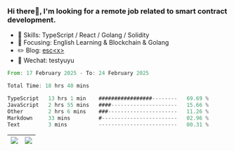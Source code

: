 ### Hi there👋, I'm looking for a remote job related to smart contract development.


- 🔨 Skills: TypeScript / React / Golang / Solidity
- 🎯 Focusing: English Learning & Blockchain & Golang
- ✏️ Blog: [esc\<x\>](https://escx.github.io)
- 💬 Wechat: testyuyu


<!--START_SECTION:waka-->

```rust
From: 17 February 2025 - To: 24 February 2025

Total Time: 18 hrs 40 mins

TypeScript   13 hrs 1 min    #################--------   69.69 %
JavaScript   2 hrs 55 mins   ####---------------------   15.66 %
Other        2 hrs 6 mins    ###----------------------   11.26 %
Markdown     33 mins         #------------------------   02.96 %
Text         3 mins          -------------------------   00.31 %
```

<!--END_SECTION:waka-->


| <img align="center" src="https://github-readme-stats.vercel.app/api/?username=escX&show_icons=true&theme=buefy&hide_border=true&card_width=500" /> | <img align="center" src="https://github-readme-stats.vercel.app/api/top-langs/?username=escX&layout=compact&theme=buefy&hide_border=true&card_width=500" /> |
| ------------- | ------------- |
